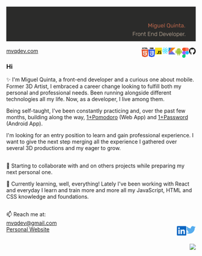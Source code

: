 ![mvqd-banner](./assets/mvqdev-banner.png)

[mvqdev.com](https://www.mvqdev.com/)
<img width="18" align='right' src="./assets/logos_github-icon.svg">
<img width="18" align='right' src="./assets/logos_figma.svg">
<img width="18" align='right' src="./assets/logos_android-icon.svg">
<img width="18" align='right' src="./assets/logos_kotlin.svg">
<img width="18" align='right' src="./assets/logos_react.svg">
<img width="18" align='right' src="./assets/logos_javascript.svg">
<img width="18" align='right' src="./assets/logos_css-3.svg">
<img width="18" align='right' src="./assets/logos_html-5.svg">

### Hi
✨ I'm Miguel Quinta, a front-end developer and a curious one about mobile.
Former 3D Artist, I embraced a career change looking to fulfill both my personal and professional needs. Been running alongside different technologies all my life. Now, as a developer, I live among them.

Being self-taught, I've been constantly practicing and, over the past few months, building along the way, [1+Pomodoro](https://onemorepomodoro.netlify.app/) (Web App) and [1+Password](https://play.google.com/store/apps/details?id=com.mvqdev.onemorepassword) (Android App).

I'm looking for an entry position to learn and gain professional experience. I want to give the next step merging all the experience I gathered over several 3D productions and my eager to grow.

##

🔭 Starting to collaborate with and on others projects while preparing my next personal one. 

🌱 Currently learning, well, everything! 
Lately I've been working with React and everyday I learn and train more and more all my JavaScript, HTML and CSS knowledge and foundations.

##

📫 Reach me at:<br>
mvqdev@gmail.com<br>
[Personal Website](https://www.mvqdev.com/)
<a href="https://twitter.com/mvqdev1"><img width="25" align='right' src="./assets/logos_twitter.svg"></a>
<a href="hhttps://www.linkedin.com/in/miguel-vinga-da-quinta-73489620/"><img width="25" align='right' src="./assets/logos_linkedin-icon.svg"></a>

##

<a href="https://github.com/mvquinta/mvquinta">
  <img align="right" src="https://github-readme-stats.vercel.app/api?username=mvquinta&hide=stars&show_icons=true&bg_color=2B2B2A&text_color=D1BDA9&title_color=B8654B&icon_color=8C543C&hide_border=true" />
</a>
